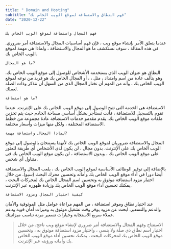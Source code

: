 ```yaml
---
title: " Domain and Hosting"
subtitle: "فهم النطاق والاستضافة لموقع الويب الخاص بك"
date: "2020-12-22"
---
```

~~~
فهم المجال واستضافة لموقع الويب الخاص بك
~~~

عندما يتعلق الأمر بإنشاء موقع ويب ، فإن فهم أساسيات المجال والاستضافة أمر ضروري. في هذه المقالة ، سوف نستكشف ما هو المجال والاستضافة ، ولماذا هي مهمة لموقع الويب الخاص بك.

~~~
ما هو المجال?
~~~
النطاق هو عنوان الويب الذي يستخدمه الأشخاص للوصول إلى موقع الويب الخاص بك. وهو يتألف عادة من اسم وامتداد ، مثل <url> ، <url> ، أو <url> المجال الخاص بك هو فريد من نوعه لموقع الويب الخاص بك ، وأنه من المهم أن تختار المجال الذي من السهل أن نتذكر وذات الصلة لعملك.

~~~
ما هو استضافة?
~~~

الاستضافة هي الخدمة التي تتيح الوصول إلى موقع الويب الخاص بك على الإنترنت. عندما تقوم بالتسجيل للاستضافة ، فأنت تستأجر بشكل أساسي مساحة الخادم حيث يتم تخزين ملفات موقع الويب الخاص بك. يقدم مقدمو خدمات الاستضافة عادة مجموعة من خطط الاستضافة المختلفة ، ولكل منها ميزات وأسعار مختلفة.


~~~
لماذا المجال واستضافة مهمة?
~~~

المجال والاستضافة ضروريان لموقع الويب الخاص بك لأنهما يسمحان بالوصول إلى موقع الويب الخاص بك على الإنترنت. بدون مجال ، لن يكون لدى الأشخاص أي طريقة للعثور على موقع الويب الخاص بك ، وبدون الاستضافة ، لن يكون موقع الويب الخاص بك في متناول أي شخص.

بالإضافة إلى توفير الوظائف الأساسية لموقع الويب الخاص بك ، يلعب المجال والاستضافة أيضا دورا في أداء موقع الويب الخاص بك وأمانه وتحسين محرك البحث (سيو). من خلال اختيار مزود استضافة موثوق به وتحسين اسم المجال الخاص بك لمحركات البحث ، يمكنك تحسين أداء موقع الويب الخاص بك وزيادة ظهوره عبر الإنترنت.

~~~
كيفية اختيار المجال ومزود الاستضافة
~~~

عند اختيار نطاق وموفر استضافة ، من المهم مراعاة عوامل مثل الموثوقية والأمان والدعم والتسعير. ابحث عن مزود يوفر وقت تشغيل موثوق به وميزات أمان قوية ودعم عملاء سريع الاستجابة وخيارات تسعير مرنة تناسب ميزانيتك.

> الاستنتاج وفهم المجال والاستضافة أمر ضروري لإنشاء موقع ويب ناجح. من خلال اختيار اسم نطاق ذي صلة ولا ينسى ، واختيار مزود استضافة موثوق به ، وتحسين موقع الويب الخاص بك لمحركات البحث ، يمكنك تحسين أداء موقع الويب الخاص بك وأمانه ورؤيته عبر الإنترنت.